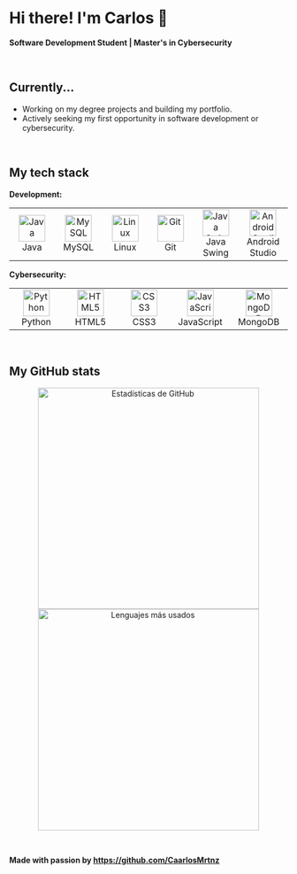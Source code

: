 # Hi there! I'm Carlos 👋

**Software Development Student | Master's in Cybersecurity**

<br>

## Currently...

* Working on my degree projects and building my portfolio.
* Actively seeking my first opportunity in software development or cybersecurity.

<br>

## My tech stack

**Development:**
<table>
  <tr>
    <td align="center" width="96">
      <img src="https://skillicons.dev/icons?i=java" width="48" height="48" alt="Java" />
      <br>Java
    </td>
    <td align="center" width="96">
      <img src="https://skillicons.dev/icons?i=mysql" width="48" height="48" alt="MySQL" />
      <br>MySQL
    </td>
    <td align="center" width="96">
      <img src="https://skillicons.dev/icons?i=linux" width="48" height="48" alt="Linux" />
      <br>Linux
    </td>
    <td align="center" width="96">
      <img src="https://skillicons.dev/icons?i=git" width="48" height="48" alt="Git" />
      <br>Git
    </td>
    <td align="center" width="96">
      <img src="https://skillicons.dev/icons?i=java" width="48" height="48" alt="Java Swing" />
      <br>Java Swing
    </td>
    <td align="center" width="96">
      <img src="https://skillicons.dev/icons?i=androidstudio" width="48" height="48" alt="Android Studio" />
      <br>Android Studio
    </td>
  </tr>
</table>

**Cybersecurity:**
<table>
  <tr>
    <td align="center" width="96">
      <img src="https://skillicons.dev/icons?i=python" width="48" height="48" alt="Python" />
      <br>Python
    </td>
    <td align="center" width="96">
      <img src="https://skillicons.dev/icons?i=html" width="48" height="48" alt="HTML5" />
      <br>HTML5
    </td>
    <td align="center" width="96">
      <img src="https://skillicons.dev/icons?i=css" width="48" height="48" alt="CSS3" />
      <br>CSS3
    </td>
    <td align="center" width="96">
      <img src="https://skillicons.dev/icons?i=js" width="48" height="48" alt="JavaScript" />
      <br>JavaScript
    </td>
    <td align="center" width="96">
      <img src="https://skillicons.dev/icons?i=mongodb" width="48" height="48" alt="MongoDB" />
      <br>MongoDB
    </td>
    </tr>
</table>

<br>

## My GitHub stats

<p align="center">
  <img width="400" src="https://github-readme-stats.vercel.app/api?username=CaarlosMrtnz&show_icons=true&theme=tokyonight&count_private=true" alt="Estadísticas de GitHub" />
  <img width="400" src="https://github-readme-stats.vercel.app/api/top-langs/?username=CaarlosMrtnz&layout=compact&theme=tokyonight" alt="Lenguajes más usados" />
</p>

<br>

**Made with passion by https://github.com/CaarlosMrtnz**
